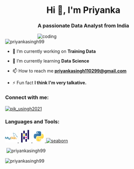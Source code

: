 <h1 align="center">Hi 👋, I'm Priyanka </h1>
<h3 align="center">A passionate Data Analyst from India</h3>

<img align="right" alt="coding" width="400" src="https://cdn.dribbble.com/users/17707/screenshots/2413754/rrr.gif">

<p align="left"> <img src="https://komarev.com/ghpvc/?username=priyankasingh99&label=Profile%20views&color=0e75b6&style=flat" alt="priyankasingh99" /> </p>

- 🔭 I’m currently working on **Training Data**

- 🌱 I’m currently learning **Data Science**

- 📫 How to reach me **priyankasingh110299@gmail.com**

- ⚡ Fun fact **I think I'm very talkative.**

<h3 align="left">Connect with me:</h3>
<p align="left">
<a href="https://instagram.com/pik_usingh2021" target="blank"><img align="center" src="https://raw.githubusercontent.com/rahuldkjain/github-profile-readme-generator/master/src/images/icons/Social/instagram.svg" alt="pik_usingh2021" height="30" width="40" /></a>
</p>

<h3 align="left">Languages and Tools:</h3>
<p align="left"> <a href="https://www.mysql.com/" target="_blank" rel="noreferrer"> <img src="https://raw.githubusercontent.com/devicons/devicon/master/icons/mysql/mysql-original-wordmark.svg" alt="mysql" width="40" height="40"/> </a> <a href="https://pandas.pydata.org/" target="_blank" rel="noreferrer"> <img src="https://raw.githubusercontent.com/devicons/devicon/2ae2a900d2f041da66e950e4d48052658d850630/icons/pandas/pandas-original.svg" alt="pandas" width="40" height="40"/> </a> <a href="https://www.python.org" target="_blank" rel="noreferrer"> <img src="https://raw.githubusercontent.com/devicons/devicon/master/icons/python/python-original.svg" alt="python" width="40" height="40"/> </a> <a href="https://seaborn.pydata.org/" target="_blank" rel="noreferrer"> <img src="https://seaborn.pydata.org/_images/logo-mark-lightbg.svg" alt="seaborn" width="40" height="40"/> </a> </p>

<p>&nbsp;<img align="center" src="https://github-readme-stats.vercel.app/api?username=priyankasingh99&show_icons=true&locale=en" alt="priyankasingh99" /></p>

<p><img align="center" src="https://github-readme-streak-stats.herokuapp.com/?user=priyankasingh99&" alt="priyankasingh99" /></p>
